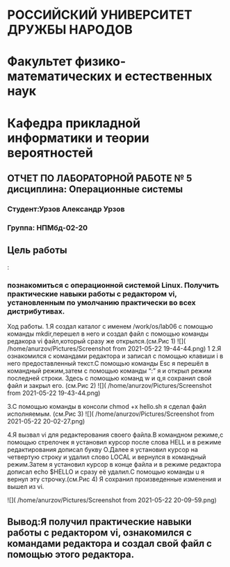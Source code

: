 <h1>РОССИЙСКИЙ УНИВЕРСИТЕТ ДРУЖБЫ НАРОДОВ </h1>

<h1>
Факультет физико-математических и естественных наук</h1> 
<h1>Кафедра прикладной информатики и теории вероятностей </h1>
 
 
 
 
 
<h2>ОТЧЕТ
ПО ЛАБОРАТОРНОЙ РАБОТЕ № 5
дисциплина: 	Операционные системы</h2>
 
 
 
 
 
 
 
 
 
<h3>Студент:Урзов Александр Урзов</h3>
<h3>Группа:  НПМбд-02-20</h3>









<h2>Цель работы</h2>: <h3>познакомиться с операционной системой Linux. Получить практические навыки работы с редактором vi, установленным по умолчанию практически во всех дистрибутивах.</h3>
Ход работы.
1.Я создал каталог с именем /work/os/lab06 с помощью команды mkdir,перешел в него и создал файл с помощью команды редакора vi файл,который сразу же открылся.(см.Рис 1)
![]( /home/anurzov/Pictures/Screenshot from 2021-05-22 19-44-44.png)   
1
2.Я ознакомился с командами редактора и записал с помощью клавиши i  в него предоставленный текст.С помощью команды Esc я перешёл в командный режим,затем с помощью команды “:” я и открыл режим последней строки. Здесь с помощью команд w и q,я сохранил свой файл и закрыл его. (см.Рис 2)
![]( /home/anurzov/Pictures/Screenshot from 2021-05-22 19-43-44.png)




3.С помощью команды в консоли chmod +x hello.sh я сделал файл исполняемым. (см.Рис 3)
![]( /home/anurzov/Pictures/Screenshot from 2021-05-22 20-02-27.png)

4.Я вызвал vi для редактерования своего файла.В командном режиме,с помощью стрелочек я установил курсор после слова  HELL  и в режиме редактирования дописал букву O.Далее я установил курсор на четвертую строку и удалил слово LOCAL и вернулся в командный режим.Затем я установил курсор в конце файла и в режиме редактора дописал echo $HELLO и сразу её удалил.С помощью команды u я вернул эту строчку.(см.Рис 4)
Я сохранил произведенные изменения и вышел из vi.

![]( /home/anurzov/Pictures/Screenshot from 2021-05-22 20-09-59.png)


<h2>Вывод:Я получил практические навыки работы с редактором vi, ознакомился с командами редактора и создал свой файл с помощью этого редактора.</h2>
